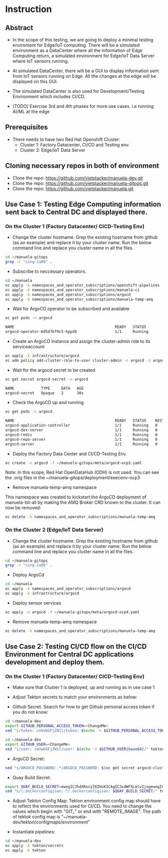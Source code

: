 # Instruction

## Abstract
- In the scope of this testing, we are going to deploy a minimal testing enviroment for Edge/IoT computing. There will be a simulated environment as a DataCenter where all the information of Edge Computing return, a simulated environment for Edge/IoT Data Server where IoT sensors running.

- At simulated DataCenter, there will be a GUI to display information sent from IoT sensors running on Edge. All the changes at the edge will be displayed on this GUI.

- The simulated DataCenter is also used for Development/Testing Environment which includes CI/CD.

- [TODO] Exercise 3rd and 4th phases for more use cases. i.e running AI/ML at the edge


## Prerequisites
- There needs to have two Red Hat Openshift Cluster:
  * Cluster 1: Factory Datacenter, CI/CD and Testing env.
  * Cluster 2: Edge/IoT Data Server

## Cloning necessary repos in both of environment
- Clone the repo: https://github.com/vietstacker/manuela-dev.git
- Clone the repo: https://github.com/vietstacker/manuela-gitops.git
- Clone the repo: https://github.com/vietstacker/manuela.git


## Use Case 1: Testing Edge Computing information sent back to Central DC and displayed there.
### On the Cluster 1 (Factory Datacenter/ CICD-Testing Env)
- Change the cluster hostname. Grep the existing hostname from github (as an example) and replace it by your cluster name. Run the below command line and replace you cluster name in all the files.
```bash
cd ~/manuela-gitops
grep -r "sing-1a06" .
```

- Subscribe to neccessary operators.
``` bash
cd ~/manuela
oc apply -k namespaces_and_operator_subscriptions/openshift-pipelines
oc apply -k namespaces_and_operator_subscriptions/manuela-ci
oc apply -k namespaces_and_operator_subscriptions/argocd
oc apply -k namespaces_and_operator_subscriptions/manuela-temp-amq
```

- Wait for ArgoCD operator to be subscribed and available
```bash
oc get pods -n argocd

NAME                                             READY   STATUS              RESTARTS   AGE
argocd-operator-6d5d7bf9c5-kppd6                 1/1     Running             0          4d18h
```
- Create an ArgoCD instance and assign the cluster-admin role to its serviceaccount

```bash
oc apply -k infrastructure/argocd
oc adm policy add-cluster-role-to-user cluster-admin -n argocd -z argocd-application-controller
```

- Wait for the argocd secret to be created
```bash
oc get secret argocd-secret -n argocd

NAME            TYPE     DATA   AGE
argocd-secret   Opaque   2      30s
```

- Check the ArgoCD up and running

```bash
oc get pods -n argocd

NAME                                             READY   STATUS    RESTARTS   AGE
argocd-application-controller                    1/1     Running   0          1m
argocd-dex-server                                1/1     Running   0          1m
argocd-redis                                     1/1     Running   0          1m
argocd-repo-server                               1/1     Running   0          1m
argocd-server                                    1/1     Running   0          1m
```

- Deploy the Factory Data Center and CI/CD-Testing Env.

```bash
oc create -n argocd -f ~/manuela-gitops/meta/argocd-ocp3.yaml
```
Note: In this scope, Red Hat OpenDataHub (ODH) is not used. You can see the .orig files in the ~/manuela-gitops/deployment/execenv-ocp3

- Remove manuela-temp-amq namespace

This namespace was created to kickstart the ArgoCD deployment of manuela-tst-all by making the AMQ Broker CRD known to the cluster. It can now be removed:
```bash
oc delete -k namespaces_and_operator_subscriptions/manuela-temp-amq
```

### On the Cluster 2 (Edge/IoT Data Server)

- Change the cluster hostname. Grep the existing hostname from github (as an example) and replace it by your cluster name. Run the below command line and replace you cluster name in all the files.
```bash
cd ~/manuela-gitops
grep -r "sing-1a06" .
```

- Deploy ArgoCd
```bash
cd ~/manuela
oc apply -k namespaces_and_operator_subscriptions/argocd
oc apply -k infrastructure/argocd
```

- Deploy sensor services
```bash
oc apply -n argocd -f ~/manuela-gitops/meta/argocd-ocp4.yaml
```

- Remove manuela-temp-amq namespace
```bash
oc delete -k namespaces_and_operator_subscriptions/manuela-temp-amq
```

## Use Case 2: Testing CI/CD flow on the CI/CD Environment for Central DC applications development and deploy them.
### On the Cluster 1 (Factory Datacenter/ CICD-Testing Env)

- Make sure that Cluster 1 is deployed, up and running as in use case 1

- Adjust Tekton secrets to match your environments as below:

- Github Secret. Search for how to get Github personal access token if you do not know:

```bash
cd ~/manuela-dev
export GITHUB_PERSONAL_ACCESS_TOKEN=<ChangeMe>
sed "s/token: cmVwbGFjZW1l/token: $(echo -n $GITHUB_PERSONAL_ACCESS_TOKEN|base64)/" tekton/secrets/github-example.yaml >tekton/secrets/github.yaml
```

```bash
cd ~/manuela-dev
export GITHUB_USER=<ChangeMe>
sed "s/user: cmVwbGFjZW1l/user: $(echo -n $GITHUB_USER|base64)/" tekton/secrets/github-example.yaml >tekton/secrets/github.yaml
```

- ArgoCD Secret:

```bash
sed "s/ARGOCD_PASSWORD:.*/ARGOCD_PASSWORD: $(oc get secret argocd-cluster -n argocd -o jsonpath='{.data.*}')/" tekton/secrets/argocd-env-secret-example.yaml >tekton/secrets/argocd-env-secret.yaml
```

- Quay Build Secret:
```bash
export QUAY_BUILD_SECRET=ewogICJhdXRocyI6IHsKICAgICJxdWF5LmlvIjogewogICAgICAiYXV0aCI6ICJiV0Z1ZFdWc1lTdGlkV2xzWkRwSFUwczBRVGMzVXpjM1ZFRlpUMVpGVGxWVU9GUTNWRWRVUlZOYU0wSlZSRk5NUVU5VVNWWlhVVlZNUkU1TVNFSTVOVlpLTmpsQk1WTlZPVlpSTVVKTyIsCiAgICAgICJlbWFpbCI6ICIiCiAgICB9CiAgfQp9
sed "s/\.dockerconfigjson:.*/.dockerconfigjson: $QUAY_BUILD_SECRET/" tekton/secrets/quay-build-secret-example.yaml >tekton/secrets/quay-build-secret.yaml
```

- Adjust Tekton Config Map:
Tekton environment config map should have to reflect the environments used for CI/CD. You need to change the values which begin with "GIT_" or end with "REMOTE_IMAGE".
The path of tektok config map is "~/manuela-dev/tekton/configmaps/environment"

- Instantiate pipelines:

```bash
cd ~/manuela-dev
oc apply -k tekton/secrets
oc apply -k tekton
```
